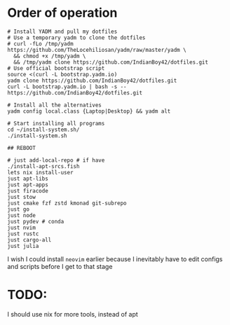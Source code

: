 # Order of operation

```
# Install YADM and pull my dotfiles
# Use a temporary yadm to clone the dotfiles
# curl -fLo /tmp/yadm https://github.com/TheLocehiliosan/yadm/raw/master/yadm \
  && chmod +x /tmp/yadm \
  && /tmp/yadm clone https://github.com/IndianBoy42/dotfiles.git
# Use official bootstrap script
source <(curl -L bootstrap.yadm.io)
yadm clone https://github.com/IndianBoy42/dotfiles.git
curl -L bootstrap.yadm.io | bash -s -- https://github.com/IndianBoy42/dotfiles.git

# Install all the alternatives
yadm config local.class {Laptop|Desktop} && yadm alt

# Start installing all programs
cd ~/install-system.sh/
./install-system.sh

## REBOOT

# just add-local-repo # if have
./install-apt-srcs.fish
lets nix install-user
just apt-libs
just apt-apps
just firacode
just stow
just cmake fzf zstd kmonad git-subrepo
just go
just node
just pydev # conda
just nvim
just rustc
just cargo-all
just julia
```

I wish I could install `neovim` earlier because I inevitably have to edit configs and scripts before I get to that stage

# TODO:

I should use nix for more tools, instead of apt
